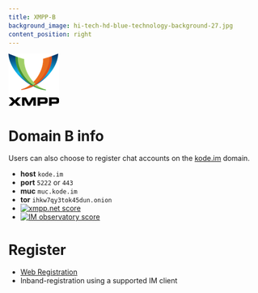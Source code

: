 ```yaml
---
title: XMPP-B
background_image: hi-tech-hd-blue-technology-background-27.jpg
content_position: right
---
```

![](XMPP_logo.png)
# Domain B info

Users can also choose to register chat accounts on the [kode.im](https://www.kode.im) domain.

+ **host** `kode.im`
+ **port** `5222` or `443`
+ **muc** `muc.kode.im`
+ **tor** `ihkw7qy3tok45dun.onion`
+ <a href='https://xmpp.net/result.php?domain=kode.im&amp;type=client'><img src='https://xmpp.net/badge.php?domain=kode.im' alt='xmpp.net score' /></a>
+ <a href='https://check.messaging.one/result.php?domain=kode.im&amp;type=server'>
  <img src='https://check.messaging.one/badge.php?domain=kode.im' alt='IM observatory score' /></a>

# Register
+ [Web Registration](https://im.koderoot.net/register-on-kode.im)
+ Inband-registration using a supported IM client

